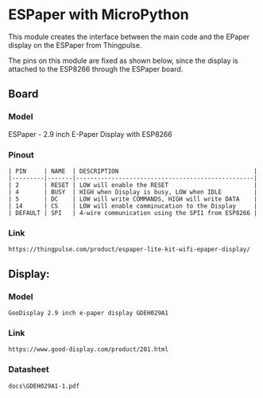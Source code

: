 # ESPaper with MicroPython

This module creates the interface between the main code and the EPaper display on the ESPaper from Thingpulse.

The pins on this module are fixed as shown below, since the display is attached to the ESP8266 through the ESPaper board.

## Board
### Model
ESPaper - 2.9 inch E-Paper Display with ESP8266
### Pinout
    | PIN     | NAME  | DESCRIPTION                                      |
    |---------|-------|--------------------------------------------------|
    | 2       | RESET | LOW will enable the RESET                        |
    | 4       | BUSY  | HIGH when Display is busy, LOW when IDLE         |
    | 5       | DC    | LOW will write COMMANDS, HIGH will write DATA    |
    | 14      | CS    | LOW will enable comminucation to the Display     |
    | DEFAULT | SPI   | 4-wire communication using the SPI1 from ESP8266 |
### Link
    https://thingpulse.com/product/espaper-lite-kit-wifi-epaper-display/

## Display:
### Model
    GooDisplay 2.9 inch e-paper display GDEH029A1
### Link
    https://www.good-display.com/product/201.html
### Datasheet
    docs\GDEH029A1-1.pdf